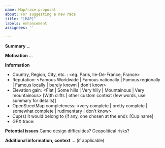 ```yaml
---
name: Map/race proposal
about: For suggesting a new race
title: "[MAP]"
labels: enhancement
assignees: ''

---
```


<!--
syntax:
- <mandatory>
- [optional]
- "|" means OR
-->

**Summary**
...

**Motivation**
...

**Information**
- Country, Region, City, etc. : <eg. Paris, Ile-De-France, France>
- Reputation: <Famous Worldwide | Famous nationally | Famous regionally | Famous locally | barely known | don't know>
- Elevation gain: <Flat | Some hills | Very hilly | Mountainous | Very mountainous> [With cliffs | other custom context (few words, use summary for details)]
- OpenStreetMap completeness: <very complete | pretty complete | somewhat complete | rudimentary | don't know>
- Cup(s) it would belong to (if any, one chosen at the end): [Cup name]
- GPX trace: <attached file> <!-- you can use GPX studio to craft a trace. This is necessary to clearly submit a path, know import bounding box, etc. -->

**Potential issues**
Game design difficulties? Geopolitical risks?

**Additional information, context**
... (if applicable)
